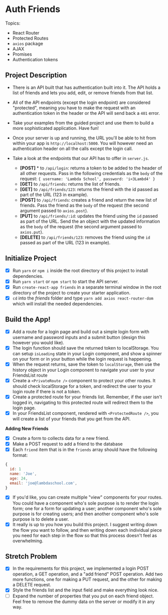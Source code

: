 # Auth Friends

Topics:

* React Router
* Protected Routes
* `axios` package
* AJAX
* Promises
* Authentication tokens

## Project Description

* There is an API built that has authentication built into it. The API holds a list of friends and lets you add, edit, or remove friends from that list. 
* All of the API endpoints (except the login endpoint) are considered "protected", meaning you have to make the request with an authentication token in the header or the API will send back a `401` error. 
* Take your examples from the guided project and use them to build a more sophisticated application. Have fun!
* Once your server is up and running, the URL you'll be able to hit from within your app is `http://localhost:5000`. You will however need an authentication header on all the calls except the login call.
* Take a look at the endpoints that our API has to offer in `server.js`.

  * **[POST]** * to `/api/login`: returns a token to be added to the header of all other requests. Pass in the following credentials as the `body` of the request: `{ username: 'Lambda School', password: 'i<3Lambd4' }`
  * **[GET]** to `/api/friends`: returns the list of friends.
  * **[GET]** to `/api/friends/123`: returns the friend with the id passed as part of the URL (123 in example).
  * **[POST]** to `/api/friends`: creates a friend and return the new list of friends. Pass the friend as the `body` of the request (the second argument passed to `axios.post`).
  * **[PUT]** to `/api/friends/:id`: updates the friend using the `id` passed as part of the URL. Send the an object with the updated information as the `body` of the request (the second argument passed to `axios.put`).
  * **[DELETE]** to `/api/friends/123`: removes the friend using the `id` passed as part of the URL (123 in example).

## Initialize Project

- [X] Run `yarn` or `npm i` inside the root directory of this project to install dependencies.
- [X] Run `yarn start` or `npm start` to start the API server.
- [X] Run `create-react-app friends` in a separate terminal window in the root directory of the project to create your starter application.
- [X] `cd` into the _friends_ folder and type `yarn add axios react-router-dom` which will install the needed dependencies.

## Build the App!
- [X] Add a route for a login page and build out a simple login form with username and password inputs and a submit button (design this however you would like).
- [X] The login function should save the returned token to localStorage. You can setup `isLoading` state in your Login component, and show a spinner on your form or in your button while the login request is happening.
- [X] When the request returns, save the token to `localStorage`, then use the history object in your Login component to navigate your user to your FriendsList route
- [X] Create a `<PrivateRoute />` component to protect your other routes. It should check localStorage for a token, and redirect the user to your login route if there is not a token.
- [X] Create a protected route for your friends list. Remember, if the user isn't logged in, navigating to this protected route will redirect them to the login page.
- [X] In your FriendsList component, rendered with `<ProtectedRoute />`, you will create a list of your friends that you get from the API.

**Adding New Friends**
- [X] Create a form to collects data for a new friend.
- [X] Make a POST request to add a friend to the database
- [X] Each `friend` item that is in the `friends` array should have the following format:

```js
{
  id: 1
  name: 'Joe',
  age: 24,
  email: 'joe@lambdaschool.com',
}
```

- [X] If you'd like, you can create multiple "view" components for your routes. You could have a component who's sole purpose is to render the login form; one for a form for updating a user; another component who's sole purpose is for creating users; and then another component who's sole purpose is to delete a user.
- [X] It really is up to you how you build this project. I suggest writing down the flow you want to follow, and then writing down each individual piece you need for each step in the flow so that this process doesn't feel as overwhelming.

## Stretch Problem

- [X] In the requirements for this project, we implemented a login POST operation, a GET operation, and a "add friend" POST operation. Add two more functions, one for making a PUT request, and the other for making a DELETE request.
- [X] Style the friends list and the input field and make everything look nice.
- [ ] Expand the number of properties that you put on each friend object. Feel free to remove the dummy data on the server or modify it in any way.
